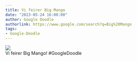 ```yaml
---
title: Vi feirer Big Mango
date: "2023-05-24 16:00:00"
author: Google Doodle
authorlink: https://www.google.com/search?q=Big%20Mango
tags:
- Google-Doodle
---
```

<img src="https://www.google.com/logos/doodles/2023/celebrating-the-big-mango-6753651837110047-l.png" referrerpolicy="no-referrer"><br>Vi feirer Big Mango! #GoogleDoodle